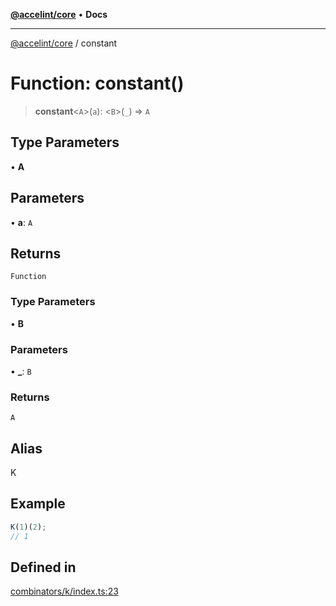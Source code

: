 [**@accelint/core**](../README.md) • **Docs**

***

[@accelint/core](../README.md) / constant

# Function: constant()

> **constant**\<`A`\>(`a`): \<`B`\>(`_`) => `A`

## Type Parameters

• **A**

## Parameters

• **a**: `A`

## Returns

`Function`

### Type Parameters

• **B**

### Parameters

• **\_**: `B`

### Returns

`A`

## Alias

K

## Example

```ts
K(1)(2);
// 1
```

## Defined in

[combinators/k/index.ts:23](https://github.com/gohypergiant/standard-toolkit/blob/424b88fd48a5bcc02ed99ee27fd64cd73349aa30/packages/core/src/combinators/k/index.ts#L23)
